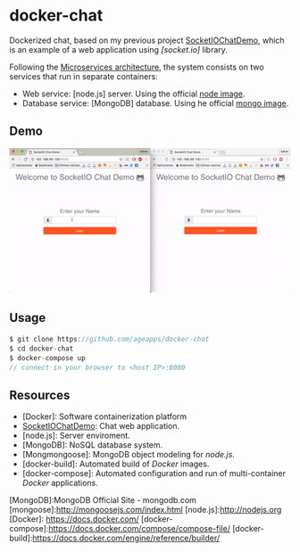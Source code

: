 # docker-chat

Dockerized chat, based on my previous project [SocketIOChatDemo], which is an example of a web application using *[socket.io]* library.


Following the [Microservices architecture], the system consists on two services that run in separate containers:

+ Web service: [node.js] server. Using the official [node image].
+ Database service: [MongoDB] database. Using he official [mongo image].


## Demo

![demo](./chat_demo.gif)

## Usage

```groovy
$ git clone https://github.com/ageapps/docker-chat
$ cd docker-chat
$ docker-compose up
// connect in your browser to <host IP>:8080
```

## Resources
+ [Docker]: Software containerization platform
+ [SocketIOChatDemo]: Chat web application.
+ [node.js]: Server enviroment.
+ [MongoDB]: NoSQL database system.
+ [Mongmongoose]: MongoDB object modeling for *node.js*.
+ [docker-build]: Automated build of *Docker* images.
+ [docker-compose]: Automated configuration and run of multi-container *Docker* applications.


[Microservices architecture]: http://microservices.io/patterns/microservices.html
[SocketIOChatDemo]: https://github.com/ageapps/SocketIOChatDemo.git
[node image]: https://hub.docker.com/_/node/
[mongo image]: https://hub.docker.com/_/mongo/
[MongoDB]:MongoDB Official Site - mongodb.com‎
[mongoose]:http://mongoosejs.com/index.html
[node.js]:http://nodejs.org
[Docker]: https://docs.docker.com/
[docker-compose]:https://docs.docker.com/compose/compose-file/
[docker-build]:https://docs.docker.com/engine/reference/builder/
